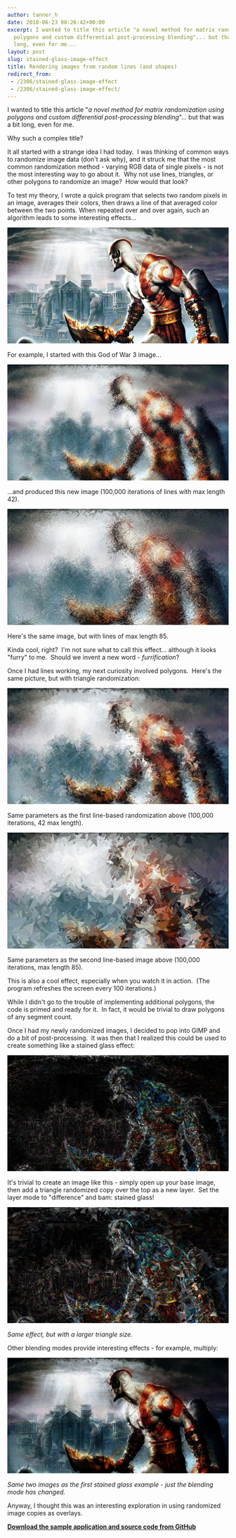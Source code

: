 ```yaml
---
author: tanner_h
date: 2010-06-23 00:26:42+00:00
excerpt: I wanted to title this article "a novel method for matrix randomization using
  polygons and custom differential post-processing blending"... but that was a bit
  long, even for me...
layout: post
slug: stained-glass-image-effect
title: Rendering images from random lines (and shapes)
redirect_from:
 - /2306/stained-glass-image-effect
 - /2306/stained-glass-image-effect/
---
```


I wanted to title this article "_a novel method for matrix randomization using polygons and custom differential post-processing blending_"... but that was a bit long, even for me.

Why such a complex title?

It all started with a strange idea I had today.  I was thinking of common ways to randomize image data (don't ask why), and it struck me that the most common randomization method - varying RGB data of single pixels - is not the most interesting way to go about it.   Why not use lines, triangles, or other polygons to randomize an image?   How would that look?

To test my theory, I wrote a quick program that selects two random pixels in an image, averages their colors, then draws a line of that averaged color between the two points.  When repeated over and over again, such an algorithm leads to some interesting effects...

![](images/GoW3_original1.jpg)

For example, I started with this God of War 3 image...

![](images/GoW3_lines_30.jpg)

...and produced this new image (100,000 iterations of lines with max length 42).

![](images/GoW3_lines_60.jpg)

Here's the same image, but with lines of max length 85.

Kinda cool, right?  I'm not sure what to call this effect... although it looks "furry" to me.  Should we invent a new word - _furrification_?

Once I had lines working, my next curiosity involved polygons.  Here's the same picture, but with triangle randomization:

![](images/GoW3_triangles_30.jpg)

Same parameters as the first line-based randomization above (100,000 iterations, 42 max length).

![](images/GoW3_triangles_60.jpg)

Same parameters as the second line-based image above (100,000 iterations, max length 85).

This is also a cool effect, especially when you watch it in action.  (The program refreshes the screen every 100 iterations.)

While I didn't go to the trouble of implementing additional polygons, the code is primed and ready for it.  In fact, it would be trivial to draw polygons of any segment count.

Once I had my newly randomized images, I decided to pop into GIMP and do a bit of post-processing.  It was then that I realized this could be used to create something like a stained glass effect:

![](images/GoW3-stained-glass-30.jpg)

It's trivial to create an image like this - simply open up your base image, then add a triangle randomized copy over the top as a new layer.  Set the layer mode to "difference" and bam: stained glass!

![](images/GoW3-stained-glass-60.jpg)

*Same effect, but with a larger triangle size.*

Other blending modes provide interesting effects - for example, multiply:

![](images/GoW3-multiply-30.jpg)

*Same two images as the first stained glass example - just the blending mode has changed.*

Anyway, I thought this was an interesting exploration in using randomized image copies as overlays.

**[Download the sample application and source code from GitHub](https://github.com/tannerhelland/vb6-code/tree/master/Randomize-effects)**